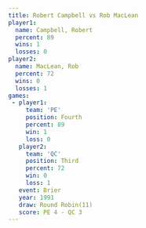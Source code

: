 ```yaml
---
title: Robert Campbell vs Rob MacLean
player1:                
  name: Campbell, Robert
  percent: 89           
  wins: 1               
  losses: 0             
player2:                
  name: MacLean, Rob    
  percent: 72           
  wins: 0               
  losses: 1             
games:
 - player1:          
     team: 'PE'      
     position: Fourth
     percent: 89     
     win: 1          
     loss: 0         
   player2:         
     team: 'QC'     
     position: Third
     percent: 72    
     win: 0         
     loss: 1        
   event: Brier         
   year: 1991           
   draw: Round Robin(11)
   score: PE 4 - QC 3   
---
```

